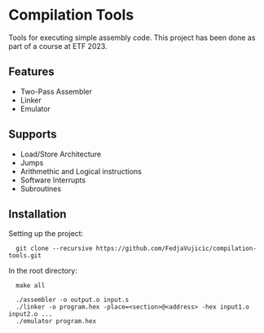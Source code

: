 # Compilation Tools

Tools for executing simple assembly code. This project has been done as part of a course at ETF 2023.

## Features

* Two-Pass Assembler
* Linker
* Emulator

## Supports

* Load/Store Architecture
* Jumps
* Arithmethic and Logical instructions
* Software Interrupts
* Subroutines

## Installation

Setting up the project:

```git
  git clone --recursive https://github.com/FedjaVujicic/compilation-tools.git
```

In the root directory:

```
  make all

  ./assembler -o output.o input.s
  ./linker -o program.hex -place=<section>@<address> -hex input1.o input2.o ...
  ./emulator program.hex
```

